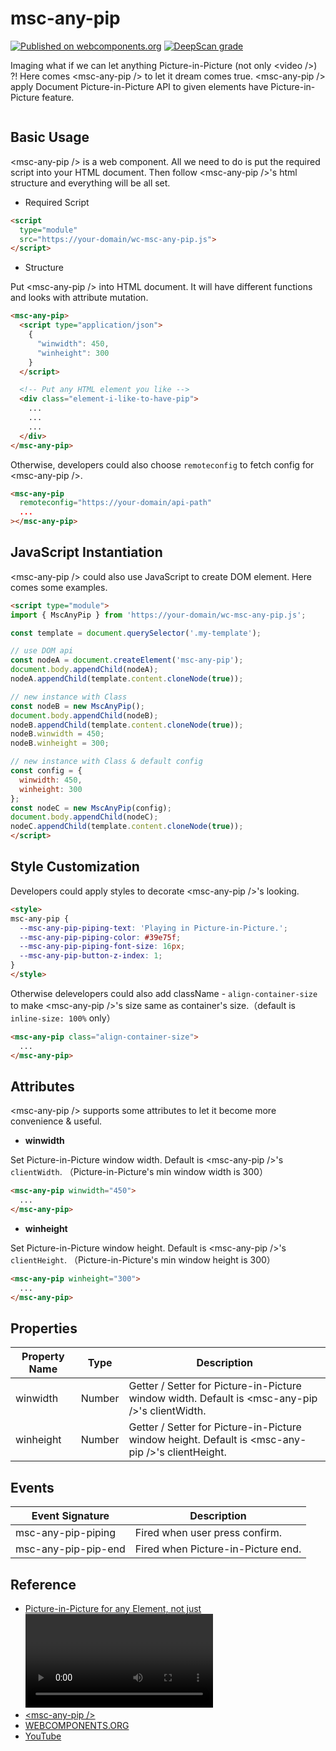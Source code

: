 # msc-any-pip

[![Published on webcomponents.org](https://img.shields.io/badge/webcomponents.org-published-blue.svg)](https://www.webcomponents.org/element/msc-any-pip) [![DeepScan grade](https://deepscan.io/api/teams/16372/projects/25387/branches/794161/badge/grade.svg)](https://deepscan.io/dashboard#view=project&tid=16372&pid=25387&bid=794161)

Imaging what if we can let anything Picture-in-Picture (not only &lt;video />) ?! Here comes &lt;msc-any-pip /> to let it dream comes true. &lt;msc-any-pip /> apply Document Picture-in-Picture API to given elements have Picture-in-Picture feature.

![<msc-any-pip />](https://blog.lalacube.com/mei/img/preview/msc-any-pip.png)

## Basic Usage

&lt;msc-any-pip /> is a web component. All we need to do is put the required script into your HTML document. Then follow &lt;msc-any-pip />'s html structure and everything will be all set.

- Required Script

```html
<script
  type="module"
  src="https://your-domain/wc-msc-any-pip.js">        
</script>
```

- Structure

Put &lt;msc-any-pip /> into HTML document. It will have different functions and looks with attribute mutation.

```html
<msc-any-pip>
  <script type="application/json">
    {
      "winwidth": 450,
      "winheight": 300
    }
  </script>

  <!-- Put any HTML element you like -->
  <div class="element-i-like-to-have-pip">
    ...
    ...
    ...
  </div>
</msc-any-pip>
```

Otherwise, developers could also choose `remoteconfig` to fetch config for &lt;msc-any-pip /&gt;.

```html
<msc-any-pip
  remoteconfig="https://your-domain/api-path"
  ...
></msc-any-pip>
```

## JavaScript Instantiation

&lt;msc-any-pip /> could also use JavaScript to create DOM element. Here comes some examples.

```html
<script type="module">
import { MscAnyPip } from 'https://your-domain/wc-msc-any-pip.js';

const template = document.querySelector('.my-template');

// use DOM api
const nodeA = document.createElement('msc-any-pip');
document.body.appendChild(nodeA);
nodeA.appendChild(template.content.cloneNode(true));

// new instance with Class
const nodeB = new MscAnyPip();
document.body.appendChild(nodeB);
nodeB.appendChild(template.content.cloneNode(true));
nodeB.winwidth = 450;
nodeB.winheight = 300;

// new instance with Class & default config
const config = {
  winwidth: 450,
  winheight: 300
};
const nodeC = new MscAnyPip(config);
document.body.appendChild(nodeC);
nodeC.appendChild(template.content.cloneNode(true));
</script>
```

## Style Customization

Developers could apply styles to decorate &lt;msc-any-pip />'s looking.

```html
<style>
msc-any-pip {
  --msc-any-pip-piping-text: 'Playing in Picture-in-Picture.';
  --msc-any-pip-piping-color: #39e75f;
  --msc-any-pip-piping-font-size: 16px;
  --msc-any-pip-button-z-index: 1;
}
</style>
```

Otherwise delevelopers could also add className - `align-container-size` to make &lt;msc-any-pip />'s size same as container's size.（default is `inline-size: 100%` only）

```html
<msc-any-pip class="align-container-size">
  ...
</msc-any-pip>
```

## Attributes

&lt;msc-any-pip /> supports some attributes to let it become more convenience & useful.

- **winwidth**

Set Picture-in-Picture window width. Default is &lt;msc-any-pip />'s `clientWidth`. （Picture-in-Picture's min window width is 300）

```html
<msc-any-pip winwidth="450">
  ...
</msc-any-pip>
```

- **winheight**

Set Picture-in-Picture window height. Default is &lt;msc-any-pip />'s `clientHeight`. （Picture-in-Picture's min window height is 300）

```html
<msc-any-pip winheight="300">
  ...
</msc-any-pip>
```

## Properties

| Property Name | Type | Description |
| ----------- | ----------- | ----------- |
| winwidth | Number | Getter / Setter for Picture-in-Picture window width. Default is &lt;msc-any-pip />'s clientWidth. |
| winheight | Number | Getter / Setter for Picture-in-Picture window height. Default is &lt;msc-any-pip />'s clientHeight. |

## Events

| Event Signature | Description |
| ----------- | ----------- |
| msc-any-pip-piping | Fired when user press confirm. |
| msc-any-pip-pip-end | Fired when Picture-in-Picture end. |

## Reference

- [Picture-in-Picture for any Element, not just <video />](https://developer.chrome.com/docs/web-platform/document-picture-in-picture/)
- [&lt;msc-any-pip />](https://blog.lalacube.com/mei/webComponent_msc-any-pip.html)
- [WEBCOMPONENTS.ORG](https://www.webcomponents.org/element/msc-any-pip)
- [YouTube](https://youtu.be/owB19sURQJw)
